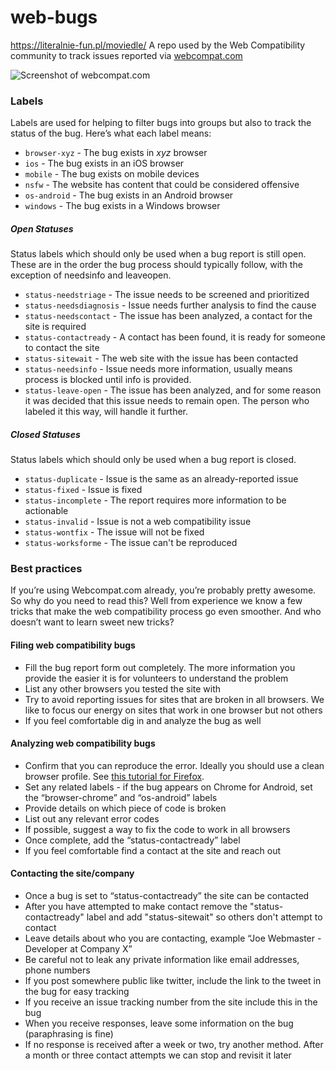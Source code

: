 web-bugs
========
https://literalnie-fun.pl/moviedle/
A repo used by the Web Compatibility community to track issues reported via [webcompat.com](http://webcompat.com)

![Screenshot of webcompat.com](screenie.png)


### Labels
Labels are used for helping to filter bugs into groups but also to track the status of the bug. Here’s what each label means:

- `browser-xyz` - The bug exists in *xyz* browser
- `ios` - The bug exists in an iOS browser
- `mobile` - The bug exists on mobile devices
- `nsfw` - The website has content that could be considered offensive
- `os-android` - The bug exists in an Android browser
- `windows` - The bug exists in a Windows browser

##### Open Statuses
Status labels which should only be used when a bug report is still open. These are in the order the bug process should typically follow, with the exception of needsinfo and leaveopen.
- `status-needstriage` - The issue needs to be screened and prioritized
- `status-needsdiagnosis` - Issue needs further analysis to find the cause
- `status-needscontact` - The issue has been analyzed, a contact for the site is required
- `status-contactready` - A contact has been found, it is ready for someone to contact the site
- `status-sitewait` - The web site with the issue has been contacted
- `status-needsinfo` - Issue needs more information, usually means process is blocked until info is provided.
- `status-leave-open` - The issue has been analyzed, and for some reason it was decided that this issue needs to remain open. The person who labeled it this way, will handle it further.

##### Closed Statuses
Status labels which should only be used when a bug report is closed.
- `status-duplicate` - Issue is the same as an already-reported issue
- `status-fixed` - Issue is fixed
- `status-incomplete` - The report requires more information to be actionable
- `status-invalid` - Issue is not a web compatibility issue
- `status-wontfix` - The issue will not be fixed
- `status-worksforme` - The issue can't be reproduced

### Best practices

If you’re using Webcompat.com already, you’re probably pretty awesome. So why do you need to read this? Well from experience we know a few tricks that make the web compatibility process go even smoother. And who doesn’t want to learn sweet new tricks?

#### Filing web compatibility bugs
- Fill the bug report form out completely. The more information you provide the easier it is for volunteers to understand the problem
- List any other browsers you tested the site with
- Try to avoid reporting issues for sites that are broken in all browsers. We like to focus our energy on sites that work in one browser but not others
- If you feel comfortable dig in and analyze the bug as well

#### Analyzing web compatibility bugs
- Confirm that you can reproduce the error. Ideally you should use a clean browser profile. See [this tutorial for Firefox](http://www.otsukare.info/2014/11/12/configure-webcompat-browser).
- Set any related labels - if the bug appears on Chrome for Android, set the “browser-chrome” and “os-android” labels
- Provide details on which piece of code is broken
- List out any relevant error codes
- If possible, suggest a way to fix the code to work in all browsers
- Once complete, add the “status-contactready” label
- If you feel comfortable find a contact at the site and reach out

#### Contacting the site/company
- Once a bug is set to “status-contactready” the site can be contacted
- After you have attempted to make contact remove the "status-contactready" label and add "status-sitewait" so others don't attempt to contact
- Leave details about who you are contacting, example “Joe Webmaster - Developer at Company X”
- Be careful not to leak any private information like email addresses, phone numbers
- If you post somewhere public like twitter, include the link to the tweet in the bug for easy tracking
- If you receive an issue tracking number from the site include this in the bug
- When you receive responses, leave some information on the bug (paraphrasing is fine)
- If no response is received after a week or two, try another method. After a month or three contact attempts we can stop and revisit it later
